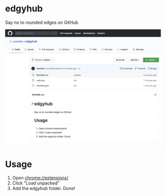# edgyhub

Say no to rounded edges on GitHub

![screenshot](screenshot.png)

# Usage

1. Open [chrome://extensions/](chrome://extensions/)
2. Click "Load unpacked"
3. Add the edgyhub folder. Done!
